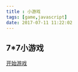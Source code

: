 ```yaml
---
title : 小游戏
tags: [game,javascript]
date: 2017-07-11 11:22:02
---
```


## 7*7小游戏

[开始游戏](http://cyejing.cn/game/index.html)


